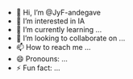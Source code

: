 - 👋 Hi, I’m @JyF-andegave
- 👀 I’m interested in IA
- 🌱 I’m currently learning ...
- 💞️ I’m looking to collaborate on ...
- 📫 How to reach me ...
- 😄 Pronouns: ...
- ⚡ Fun fact: ...

<!---
JyF-andegave/JyF-andegave is a ✨ special ✨ repository because its `README.md` (this file) appears on your GitHub profile.
You can click the Preview link to take a look at your changes.
--->
